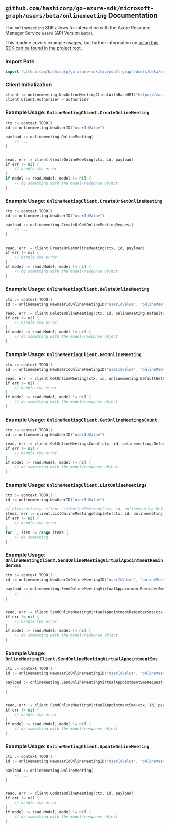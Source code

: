 
## `github.com/hashicorp/go-azure-sdk/microsoft-graph/users/beta/onlinemeeting` Documentation

The `onlinemeeting` SDK allows for interaction with the Azure Resource Manager Service `users` (API Version `beta`).

This readme covers example usages, but further information on [using this SDK can be found in the project root](https://github.com/hashicorp/go-azure-sdk/tree/main/docs).

### Import Path

```go
import "github.com/hashicorp/go-azure-sdk/microsoft-graph/users/beta/onlinemeeting"
```


### Client Initialization

```go
client := onlinemeeting.NewOnlineMeetingClientWithBaseURI("https://management.azure.com")
client.Client.Authorizer = authorizer
```


### Example Usage: `OnlineMeetingClient.CreateOnlineMeeting`

```go
ctx := context.TODO()
id := onlinemeeting.NewUserID("userIdValue")

payload := onlinemeeting.OnlineMeeting{
	// ...
}


read, err := client.CreateOnlineMeeting(ctx, id, payload)
if err != nil {
	// handle the error
}
if model := read.Model; model != nil {
	// do something with the model/response object
}
```


### Example Usage: `OnlineMeetingClient.CreateOrGetOnlineMeeting`

```go
ctx := context.TODO()
id := onlinemeeting.NewUserID("userIdValue")

payload := onlinemeeting.CreateOrGetOnlineMeetingRequest{
	// ...
}


read, err := client.CreateOrGetOnlineMeeting(ctx, id, payload)
if err != nil {
	// handle the error
}
if model := read.Model; model != nil {
	// do something with the model/response object
}
```


### Example Usage: `OnlineMeetingClient.DeleteOnlineMeeting`

```go
ctx := context.TODO()
id := onlinemeeting.NewUserIdOnlineMeetingID("userIdValue", "onlineMeetingIdValue")

read, err := client.DeleteOnlineMeeting(ctx, id, onlinemeeting.DefaultDeleteOnlineMeetingOperationOptions())
if err != nil {
	// handle the error
}
if model := read.Model; model != nil {
	// do something with the model/response object
}
```


### Example Usage: `OnlineMeetingClient.GetOnlineMeeting`

```go
ctx := context.TODO()
id := onlinemeeting.NewUserIdOnlineMeetingID("userIdValue", "onlineMeetingIdValue")

read, err := client.GetOnlineMeeting(ctx, id, onlinemeeting.DefaultGetOnlineMeetingOperationOptions())
if err != nil {
	// handle the error
}
if model := read.Model; model != nil {
	// do something with the model/response object
}
```


### Example Usage: `OnlineMeetingClient.GetOnlineMeetingsCount`

```go
ctx := context.TODO()
id := onlinemeeting.NewUserID("userIdValue")

read, err := client.GetOnlineMeetingsCount(ctx, id, onlinemeeting.DefaultGetOnlineMeetingsCountOperationOptions())
if err != nil {
	// handle the error
}
if model := read.Model; model != nil {
	// do something with the model/response object
}
```


### Example Usage: `OnlineMeetingClient.ListOnlineMeetings`

```go
ctx := context.TODO()
id := onlinemeeting.NewUserID("userIdValue")

// alternatively `client.ListOnlineMeetings(ctx, id, onlinemeeting.DefaultListOnlineMeetingsOperationOptions())` can be used to do batched pagination
items, err := client.ListOnlineMeetingsComplete(ctx, id, onlinemeeting.DefaultListOnlineMeetingsOperationOptions())
if err != nil {
	// handle the error
}
for _, item := range items {
	// do something
}
```


### Example Usage: `OnlineMeetingClient.SendOnlineMeetingVirtualAppointmentReminderSms`

```go
ctx := context.TODO()
id := onlinemeeting.NewUserIdOnlineMeetingID("userIdValue", "onlineMeetingIdValue")

payload := onlinemeeting.SendOnlineMeetingVirtualAppointmentReminderSmsRequest{
	// ...
}


read, err := client.SendOnlineMeetingVirtualAppointmentReminderSms(ctx, id, payload)
if err != nil {
	// handle the error
}
if model := read.Model; model != nil {
	// do something with the model/response object
}
```


### Example Usage: `OnlineMeetingClient.SendOnlineMeetingVirtualAppointmentSms`

```go
ctx := context.TODO()
id := onlinemeeting.NewUserIdOnlineMeetingID("userIdValue", "onlineMeetingIdValue")

payload := onlinemeeting.SendOnlineMeetingVirtualAppointmentSmsRequest{
	// ...
}


read, err := client.SendOnlineMeetingVirtualAppointmentSms(ctx, id, payload)
if err != nil {
	// handle the error
}
if model := read.Model; model != nil {
	// do something with the model/response object
}
```


### Example Usage: `OnlineMeetingClient.UpdateOnlineMeeting`

```go
ctx := context.TODO()
id := onlinemeeting.NewUserIdOnlineMeetingID("userIdValue", "onlineMeetingIdValue")

payload := onlinemeeting.OnlineMeeting{
	// ...
}


read, err := client.UpdateOnlineMeeting(ctx, id, payload)
if err != nil {
	// handle the error
}
if model := read.Model; model != nil {
	// do something with the model/response object
}
```
